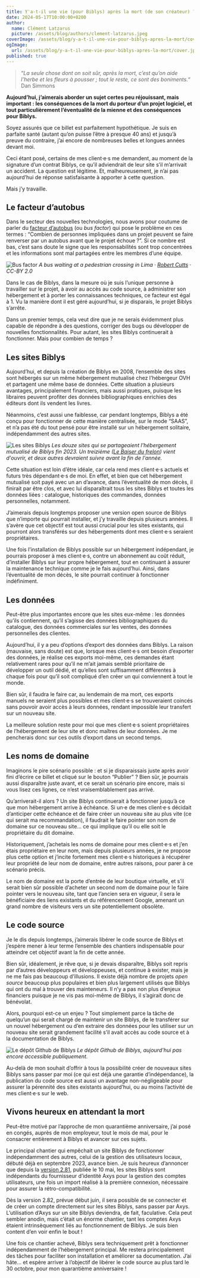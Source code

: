 ```yaml
---
title: Y'a-t-il une vie (pour Biblys) après la mort (de son créateur) ?
date: 2024-05-17T10:00:00+0200
author:
  name: Clément Latzarus
  picture: /assets/blog/authors/clement-latzarus.jpeg
coverImage: /assets/blog/y-a-t-il-une-vie-pour-biblys-apres-la-mort/cover.jpg
ogImage:
  url: /assets/blog/y-a-t-il-une-vie-pour-biblys-apres-la-mort/cover.jpg
published: true
---
```


> “*La seule chose dont on soit sûr, après la mort, c’est qu’on aide l’herbe et les fleurs à pousser ; tout le reste, ce
sont des boniments.*“  
> Dan Simmons


**Aujourd’hui, j’aimerais aborder un sujet certes peu réjouissant, mais important : les conséquences de la mort du
porteur d’un projet logiciel, et tout particulièrement l’éventualité de la mienne et des conséquences pour Biblys.**

Soyez assurés que ce billet est parfaitement hypothétique. Je suis en parfaite santé (autant qu’on puisse l’être à
presque 40 ans) et jusqu’à preuve du contraire, j’ai encore de nombreuses belles et longues années devant moi.

Ceci étant posé, certains de mes client·e·s me demandent, au moment de la signature d’un contrat Biblys, ce qu’il
adviendrait de leur site s’il m’arrivait un accident. La question est légitime. Et, malheureusement, je n’ai pas
aujourd’hui de réponse satisfaisante à apporter à cette question.

Mais j’y travaille.

## Le facteur d’autobus

Dans le secteur des nouvelles technologies, nous avons pour coutume de parler
du [facteur d’autobus](https://fr.wikipedia.org/wiki/Facteur_d%27autobus) (ou *bus factor*) qui pose le problème en ces
termes : “Combien de personnes impliquées dans un projet peuvent se faire renverser par un autobus avant que le projet
échoue ?”. Si ce nombre est bas, c’est sans doute le signe que les responsabilités sont trop concentrées et les
informations sont mal partagées entre les membres d’une équipe.

![Bus factor](/assets/blog/y-a-t-il-une-vie-pour-biblys-apres-la-mort/bus-factor.jpg)
*A bus waiting at a pedestrian crossing in Lima · [Robert Cutts](https://www.flickr.com/photos/21678559@N06/3170401562)
· CC-BY 2.0*

Dans le cas de Biblys, dans la mesure où je suis l’unique personne à travailler sur le projet, à avoir au accès au code
source, à administrer son hébergement et à porter les connaissances techniques, ce facteur est égal à 1. Vu la manière
dont il est géré aujourd’hui, si je disparais, le projet Biblys s’arrête.

Dans un premier temps, cela veut dire que je ne serais évidemment plus capable de répondre à des questions, corriger des
bugs ou développer de nouvelles fonctionnalités. Pour autant, les sites Biblys continuerait à fonctionner. Mais pour
combien de temps ?

## Les sites Biblys

Aujourd’hui, et depuis la création de Biblys en 2008, l’ensemble des sites sont hébergés sur un même hébergement
mutualisé chez l’hébergeur OVH et partagent une même base de données. Cette situation a plusieurs avantages,
principalement financiers, mais aussi pratiques, puisque les libraires peuvent profiter des données bibliographiques
enrichies des éditeurs dont ils vendent les livres.

Néanmoins, c’est aussi une faiblesse, car pendant longtemps, Biblys a été conçu pour fonctionner de cette manière
centralisée, sur le mode “SAAS”, et n’a pas été du tout pensé pour être installé sur un hébergement solitaire,
indépendamment des autres sites.

![Les sites Biblys](/assets/blog/y-a-t-il-une-vie-pour-biblys-apres-la-mort/sites-biblys.png)
*Les douze sites qui se partageaient l'hébergement mutualisé de Biblys fin 2023. Un treizième 
([Le Baiser du frelon](https://lebaiserdufrelon.fr)) vient d'ouvrir, et deux autres devraient suivre avant la fin de 
l'année.*

Cette situation est loin d’être idéale, car cela rend mes client·e·s actuels et futurs très dépendant·e·s de moi. En
effet, et bien que cet hébergement mutualisé soit payé avec un an d’avance, dans l’éventualité de mon décès, il finirait
par être clos, et avec lui disparaîtrait tous les sites Biblys et toutes les données liées : catalogue, historiques des
commandes, données personnelles, notamment.

J’aimerais depuis longtemps proposer une version open source de Biblys que n’importe qui pourrait installer, et j’y
travaille depuis plusieurs années. Il s’avère que cet objectif est tout aussi crucial pour les sites existants, qui
pourront alors transférés sur des hébergements dont mes client·e·s seraient propriétaires.

Une fois l’installation de Biblys possible sur un hébergement indépendant, je pourrais proposer à mes client·e·s, contre
un abonnement au coût réduit, d’installer Biblys sur leur propre hébergement, tout en continuant à assurer la
maintenance technique comme je le fais aujourd’hui. Ainsi, dans l’éventualité de mon décès, le site pourrait continuer à
fonctionner indéfiniment.

## Les données

Peut-être plus importantes encore que les sites eux-même : les données qu’ils contiennent, qu’il s’agisse des données
bibliographiques du catalogue, des données commerciales sur les ventes, des données personnelles des clientes.

Aujourd’hui, il y a peu d’options d’export des données dans Biblys. La raison (mauvaise, sans doute) est que, lorsque
mes client·e·s ont besoin d’exporter des données, je réalise ces exports moi-même, ces demandes étant relativement rares
pour qu’il ne m’ait jamais semblé prioritaire de développer un outil dédié, et qu’elles sont suffisamment différentes à
chaque fois pour qu’il soit compliqué d’en créer un qui conviennent à tout le monde.

Bien sûr, il faudra le faire car, au lendemain de ma mort, ces exports manuels ne seraient plus possibles et mes
client·e·s se trouveraient coincés sans pouvoir avoir accès à leurs données, rendant impossible leur transfert sur un
nouveau site.

La meilleure solution reste pour moi que mes client·e·s soient propriétaires de l’hébergement de leur site et donc
maîtres de leur données. Je me pencherais donc sur ces outils d’export dans un second temps.

## Les noms de domaine

Imaginons le pire scénario possible : et si je disparaissais juste après avoir fini d’écrire ce billet et cliqué sur le
bouton “Publier” ? Bien sûr, je pourrais aussi disparaître juste avant, et ce serait un scénario pire encore, mais si
vous lisez ces lignes, ce n’est vraisemblablement pas arrivé.

Qu’arriverait-il alors ? Un site Biblys continuerait à fonctionner jusqu’à ce que mon hébergement arrive à échéance. Si
un·e de mes client·e·s décidait d’anticiper cette échéance et de faire créer un nouveau site au plus vite (ce qui serait
ma recommandation), il faudrait le faire pointer son nom de domaine sur ce nouveau site… ce qui implique qu’il ou elle
soit le propriétaire du dit domaine.

Historiquement, j’achetais les noms de domaine pour mes client·e·s et j’en étais propriétaire en leur nom, mais depuis
plusieurs années, je ne propose plus cette option et j’incite fortement mes client·e·s historiques à récupérer leur
propriété de leur nom de domaine, entre autres raisons, pour parer à ce scénario précis.

Le nom de domaine est la porte d’entrée de leur boutique virtuelle, et s’il serait bien sûr possible d’acheter un second
nom de domaine pour le faire pointer vers le nouveau site, tant que l’ancien sera en vigueur, il sera le bénéficiaire
des liens existants et du référencement Google, amenant un grand nombre de visiteurs vers un site potentiellement
obsolète.

## Le code source

Je le dis depuis longtemps, j’aimerais libérer le code source de Biblys et j’espère mener à leur terme l’ensemble des
chantiers indispensable pour atteindre cet objectif avant la fin de cette année.

Bien sûr, idéalement, je rêve que, si je devais disparaître, Biblys soit repris par d’autres développeurs et
développeuses, et continue à exister, mais je ne me fais pas beaucoup d’illusions. Il existe déjà nombre de projets
*open source* beaucoup plus populaires et bien plus largement utilisés que Biblys qui ont du mal à trouver des
mainteneurs. Il n’y a pas non plus d’enjeux financiers puisque je ne vis pas moi-même de Biblys, il s’agirait donc de
bénévolat.

Alors, pourquoi est-ce un enjeu ? Tout simplement parce la tâche de quelqu’un qui serait chargé de maintenir un site
Biblys, de le transférer sur un nouvel hébergement ou d’en extraire des données pour les utiliser sur un nouveau site
serait grandement facilité s’il avait accès au code source et à la documentation de Biblys.

![Le dépôt Github de Biblys](/assets/blog/bilan-2023-et-perspectives-2024/github.png)
*Le dépôt Github de Biblys, aujourd'hui pas encore accessible publiquement.*

Au-delà de mon souhait d’offrir à tous la possibilité créer de nouveaux sites Biblys sans passer par moi (ce qui est
déjà une garantie d’indépendance), la publication du code source est aussi un avantage non-négligeable pour assurer la
pérennité des sites existants aujourd’hui, ou au moins l’activité de mes client·e·s sur le web.

## Vivons heureux en attendant la mort

Peut-être motivé par l’approche de mon quarantième anniversaire, j’ai posé en congés, auprès de mon employeur, tout le
mois de mai, pour le consacrer entièrement à Biblys et avancer sur ces sujets.

Le principal chantier qui empêchait un site Biblys de fonctionner indépendamment des autres, celui de la gestion des
utilisateurs locaux, débuté déjà en septembre 2023, avance bien. Je suis heureux d’annoncer que depuis
la [version 2.81](https://blog.biblys.fr/posts/biblys-2.81), publiée le 10 mai, les sites Biblys sont indépendants du
fournisseur d’identité Axys pour la gestion des comptes utilisateurs, une fois un import réalisé à la première
connexion, nécessaire pour assurer la rétro-compatibilité.

Dès la version 2.82, prévue début juin, il sera possible de se connecter et de créer un compte directement sur les sites
Biblys, sans passer par Axys. L’utilisation d’Axys sur un site Biblys deviendra, de fait, faculative. Cela peut sembler
anodin, mais c’était un énorme chantier, tant les comptes Axys étaient intrinsèquement liés au fonctionnement de Biblys.
Je suis bien content d’en voir enfin le bout !

Une fois ce chantier achevé, Biblys sera techniquement prêt à fonctionner indépendamment de l’hébergement principal. Me
restera principalement des tâches pour faciliter son installation et améliorer sa documentation. J’ai hâte… et espère
arriver à l’objectif de libérer le code source au plus tard le 30 octobre, pour mon quarantième anniversaire !
